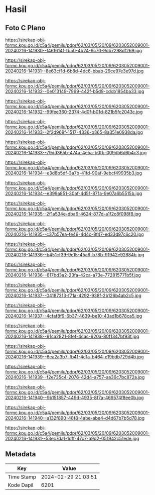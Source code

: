 # Hasil

## Foto C Plano

https://sirekap-obj-formc.kpu.go.id/c5a4/pemilu/pdpr/62/03/05/20/09/6203052009001-20240216-141930--f46f614f-fb50-4b24-9c70-9db7298df269.jpg

https://sirekap-obj-formc.kpu.go.id/c5a4/pemilu/pdpr/62/03/05/20/09/6203052009001-20240216-141931--8e63cf1d-6b8d-4dc6-bbab-29ce97e3e97d.jpg

https://sirekap-obj-formc.kpu.go.id/c5a4/pemilu/pdpr/62/03/05/20/09/6203052009001-20240216-141932--0e013149-7969-442f-b5d9-cdcb1854ba33.jpg

https://sirekap-obj-formc.kpu.go.id/c5a4/pemilu/pdpr/62/03/05/20/09/6203052009001-20240216-141932--99fee360-2374-4d0f-b01d-821b5fc2043c.jpg

https://sirekap-obj-formc.kpu.go.id/c5a4/pemilu/pdpr/62/03/05/20/09/6203052009001-20240216-141933--2f2d969f-1517-4336-b365-8a351e0938da.jpg

https://sirekap-obj-formc.kpu.go.id/c5a4/pemilu/pdpr/62/03/05/20/09/6203052009001-20240216-141933--79dd365b-474a-4e5a-b0fb-009db6d6b4c3.jpg

https://sirekap-obj-formc.kpu.go.id/c5a4/pemilu/pdpr/62/03/05/20/09/6203052009001-20240216-141934--e3d8b5df-3a7b-41fd-90af-9ebcf49935b3.jpg

https://sirekap-obj-formc.kpu.go.id/c5a4/pemilu/pdpr/62/03/05/20/09/6203052009001-20240216-141934--e399a851-30af-4d51-871a-9e07a6b5515b.jpg

https://sirekap-obj-formc.kpu.go.id/c5a4/pemilu/pdpr/62/03/05/20/09/6203052009001-20240216-141935--2f1a534e-dba6-4624-877d-a1f2c8f098f8.jpg

https://sirekap-obj-formc.kpu.go.id/c5a4/pemilu/pdpr/62/03/05/20/09/6203052009001-20240216-141935--c37b57ea-fe49-4d4c-8f47-ed33d97c6c20.jpg

https://sirekap-obj-formc.kpu.go.id/c5a4/pemilu/pdpr/62/03/05/20/09/6203052009001-20240216-141936--b451cf39-9e15-45a6-b78b-91942e92884b.jpg

https://sirekap-obj-formc.kpu.go.id/c5a4/pemilu/pdpr/62/03/05/20/09/6203052009001-20240216-141936--617bd3a2-23fa-42ca-a73e-772815771b5f.jpg

https://sirekap-obj-formc.kpu.go.id/c5a4/pemilu/pdpr/62/03/05/20/09/6203052009001-20240216-141937--04187313-f71a-4292-938f-2b126b4ab2c5.jpg

https://sirekap-obj-formc.kpu.go.id/c5a4/pemilu/pdpr/62/03/05/20/09/6203052009001-20240216-141937--4cfaf8f9-6b37-4639-be10-43ad1b678ca5.jpg

https://sirekap-obj-formc.kpu.go.id/c5a4/pemilu/pdpr/62/03/05/20/09/6203052009001-20240216-141938--91ca2821-8fef-4cac-920a-80f1347bf93f.jpg

https://sirekap-obj-formc.kpu.go.id/c5a4/pemilu/pdpr/62/03/05/20/09/6203052009001-20240216-141939--6ea2a3b7-fb41-4c1a-b464-e19bdb729d4b.jpg

https://sirekap-obj-formc.kpu.go.id/c5a4/pemilu/pdpr/62/03/05/20/09/6203052009001-20240216-141939--f2e735c4-2076-42d4-a757-aa36c7bc872a.jpg

https://sirekap-obj-formc.kpu.go.id/c5a4/pemilu/pdpr/62/03/05/20/09/6203052009001-20240216-141940--9b151857-449d-4935-8f7a-469574f8ee0b.jpg

https://sirekap-obj-formc.kpu.go.id/c5a4/pemilu/pdpr/62/03/05/20/09/6203052009001-20240216-141940--a132f890-48f8-4abe-abe4-d4d67b7b5d78.jpg

https://sirekap-obj-formc.kpu.go.id/c5a4/pemilu/pdpr/62/03/05/20/09/6203052009001-20240216-141931--53ec7da1-1dff-47c7-a9d2-051942c51ede.jpg


## Metadata

| Key        | Value               |
| ---------- | ------------------- |
| Time Stamp | 2024-02-29 21:03:51 |
| Kode Dapil | 6201                |



